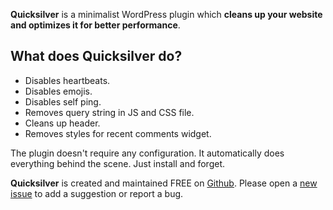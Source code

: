 **Quicksilver** is a minimalist WordPress plugin which **cleans up your website and optimizes it for better performance**.

## What does Quicksilver do?

* Disables heartbeats.
* Disables emojis.
* Disables self ping.
* Removes query string in JS and CSS file.
* Cleans up header.
* Removes styles for recent comments widget.

The plugin doesn't require any configuration. It automatically does everything behind the scene. Just install and forget.

**Quicksilver** is created and maintained FREE on [Github](https://github.com/mechanika-design/quicksilver). Please open a [new issue](https://github.com/warremgayen/mechanika-design/issues) to add a suggestion or report a bug.

